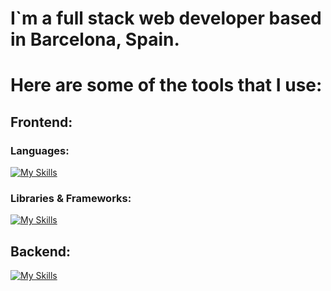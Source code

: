# I`m a full stack web developer based in Barcelona, Spain.

# Here are some of the tools that I use: 

## Frontend:

### Languages:

[![My Skills](https://skillicons.dev/icons?i=js,html,css)](https://skillicons.dev)

### Libraries & Frameworks:

[![My Skills](https://skillicons.dev/icons?i=react,angular,vue,tailwind,bootstrap,redux,vite,next.js)](https://skillicons.dev)

## Backend:

[![My Skills](https://skillicons.dev/icons?i=firebase,heroku,mongodb,mysql,postman,redux)](https://skillicons.dev)


